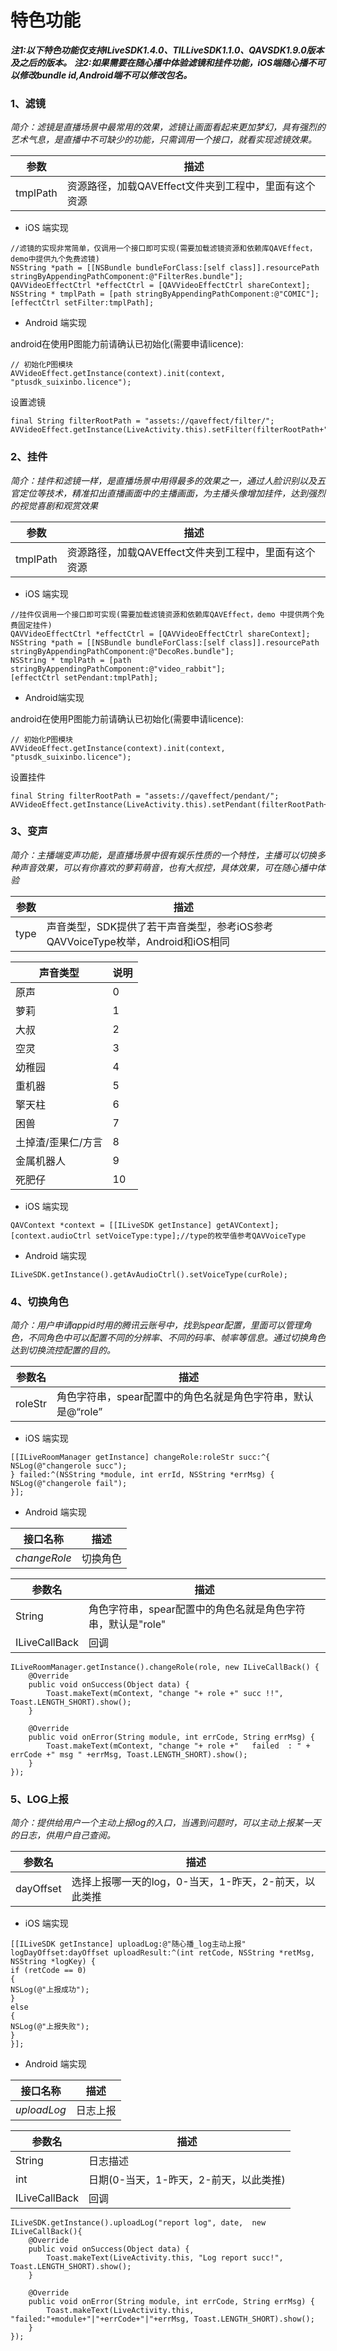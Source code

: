 # 特色功能
***注1:以下特色功能仅支持ILiveSDK1.4.0、TILLiveSDK1.1.0、QAVSDK1.9.0版本及之后的版本。***
***注2:如果需要在随心播中体验滤镜和挂件功能，iOS端随心播不可以修改bundle id,Android端不可以修改包名。***

### 1、滤镜
*简介：滤镜是直播场景中最常用的效果，滤镜让画面看起来更加梦幻，具有强烈的艺术气息，是直播中不可缺少的功能，只需调用一个接口，就看实现滤镜效果。*

|参数|描述|
|--|--|
|tmplPath|资源路径，加载QAVEffect文件夹到工程中，里面有这个资源|
* iOS 端实现
```
//滤镜的实现非常简单，仅调用一个接口即可实现(需要加载滤镜资源和依赖库QAVEffect，demo中提供九个免费滤镜)
NSString *path = [[NSBundle bundleForClass:[self class]].resourcePath stringByAppendingPathComponent:@"FilterRes.bundle"];
QAVVideoEffectCtrl *effectCtrl = [QAVVideoEffectCtrl shareContext];
NSString * tmplPath = [path stringByAppendingPathComponent:@"COMIC"];
[effectCtrl setFilter:tmplPath];
```
* Android 端实现

android在使用P图能力前请确认已初始化(需要申请licence):
```
// 初始化P图模块
AVVideoEffect.getInstance(context).init(context, "ptusdk_suixinbo.licence");
```
设置滤镜
```
final String filterRootPath = "assets://qaveffect/filter/";
AVVideoEffect.getInstance(LiveActivity.this).setFilter(filterRootPath+"COMIC");
```

### 2、挂件
*简介：挂件和滤镜一样，是直播场景中用得最多的效果之一，通过人脸识别以及五官定位等技术，精准扣出直播画面中的主播画面，为主播头像增加挂件，达到强烈的视觉喜剧和观赏效果*

|参数|描述|
|--|--|
|tmplPath|资源路径，加载QAVEffect文件夹到工程中，里面有这个资源|
* iOS 端实现
```
//挂件仅调用一个接口即可实现(需要加载滤镜资源和依赖库QAVEffect，demo 中提供两个免费固定挂件)
QAVVideoEffectCtrl *effectCtrl = [QAVVideoEffectCtrl shareContext];
NSString *path = [[NSBundle bundleForClass:[self class]].resourcePath stringByAppendingPathComponent:@"DecoRes.bundle"];
NSString * tmplPath = [path stringByAppendingPathComponent:@"video_rabbit"];
[effectCtrl setPendant:tmplPath];
```
* Android端实现

android在使用P图能力前请确认已初始化(需要申请licence):
```
// 初始化P图模块
AVVideoEffect.getInstance(context).init(context, "ptusdk_suixinbo.licence");
```
设置挂件
```
final String filterRootPath = "assets://qaveffect/pendant/";
AVVideoEffect.getInstance(LiveActivity.this).setPendant(filterRootPath+"video_rabbit");
```

### 3、变声
*简介：主播端变声功能，是直播场景中很有娱乐性质的一个特性，主播可以切换多种声音效果，可以有你喜欢的萝莉萌音，也有大叔控，具体效果，可在随心播中体验*

|参数|描述|
|--|--|
|type|声音类型，SDK提供了若干声音类型，参考iOS参考QAVVoiceType枚举，Android和iOS相同|

|声音类型|说明|
|---|---|
|原声 | 0 |
|萝莉 | 1 |
|大叔 | 2 |
|空灵 | 3 |
|幼稚园 | 4 |
|重机器 | 5 |
|擎天柱 | 6 |
|困兽 | 7 |
|土掉渣/歪果仁/方言 | 8 |
|金属机器人 | 9 |
|死肥仔 | 10 |

* iOS 端实现
```
QAVContext *context = [[ILiveSDK getInstance] getAVContext];
[context.audioCtrl setVoiceType:type];//type的枚举值参考QAVVoiceType
```
* Android 端实现

```
ILiveSDK.getInstance().getAvAudioCtrl().setVoiceType(curRole);
```
### 4、切换角色
*简介：用户申请appid时用的腾讯云账号中，找到spear配置，里面可以管理角色，不同角色中可以配置不同的分辨率、不同的码率、帧率等信息。通过切换角色达到切换流控配置的目的。*

|参数名|描述|
|--|--|
|roleStr|角色字符串，spear配置中的角色名就是角色字符串，默认是@“role”|
* iOS 端实现
```
[[ILiveRoomManager getInstance] changeRole:roleStr succ:^{
NSLog(@"changerole succ");
} failed:^(NSString *module, int errId, NSString *errMsg) {
NSLog(@"changerole fail");
}];
```
* Android 端实现

|接口名称|描述|
|--|--|
|*changeRole*|切换角色|

|参数名|描述|
|--|--|
|String|角色字符串，spear配置中的角色名就是角色字符串，默认是"role"|
|ILiveCallBack|回调|

```
ILiveRoomManager.getInstance().changeRole(role, new ILiveCallBack() {
    @Override
    public void onSuccess(Object data) {
        Toast.makeText(mContext, "change "+ role +" succ !!", Toast.LENGTH_SHORT).show();
    }

    @Override
    public void onError(String module, int errCode, String errMsg) {
        Toast.makeText(mContext, "change "+ role +"   failed  : " + errCode +" msg " +errMsg, Toast.LENGTH_SHORT).show();
    }
});
```
### 5、LOG上报
*简介：提供给用户一个主动上报log的入口，当遇到问题时，可以主动上报某一天的日志，供用户自己查阅。*

|参数名|描述|
|--|--|
|dayOffset|选择上报哪一天的log，0-当天，1-昨天，2-前天，以此类推|
* iOS 端实现
```
[[ILiveSDK getInstance] uploadLog:@"随心播_log主动上报" logDayOffset:dayOffset uploadResult:^(int retCode, NSString *retMsg, NSString *logKey) {
if (retCode == 0)
{
NSLog(@"上报成功");
}
else
{
NSLog(@"上报失败");
}
}];
```
* Android 端实现

|接口名称|描述|
|--|--|
|*uploadLog*|日志上报|

|参数名|描述|
|--|--|
|String|日志描述|
|int|日期(0-当天，1-昨天，2-前天，以此类推)|
|ILiveCallBack|回调|
```
ILiveSDK.getInstance().uploadLog("report log", date,  new ILiveCallBack(){
    @Override
    public void onSuccess(Object data) {
        Toast.makeText(LiveActivity.this, "Log report succ!", Toast.LENGTH_SHORT).show();
    }

    @Override
    public void onError(String module, int errCode, String errMsg) {
        Toast.makeText(LiveActivity.this, "failed:"+module+"|"+errCode+"|"+errMsg, Toast.LENGTH_SHORT).show();
    }
});
```
